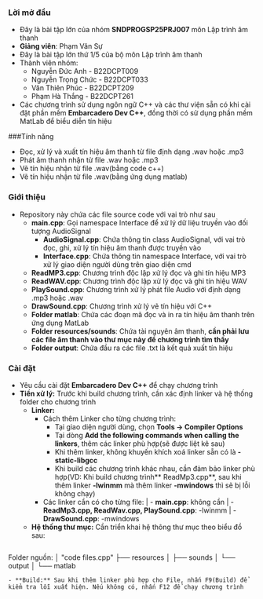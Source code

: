 ### Lời mở đầu

- Đây là bài tập lớn của nhóm **SNDPROGSP25PRJ007**  môn Lập trình âm thanh
- **Giảng viên**: Phạm Văn Sự 
- Đây là bài tập lớn thứ 1/5 của bộ môn Lập trình âm thanh
- Thành viên nhóm:
	- Nguyễn Đức Anh - B22DCPT009
	- Nguyễn Trọng Chức - B22DCPT033
	- Văn Thiên Phúc - B22DCPT209
	- Phạm Hà Thắng - B22DCPT261
- Các chương trình sử dụng ngôn ngữ C++ và các thư viện sẵn có khi cài đặt phần mềm **Embarcadero Dev C++**, đồng thời có sử dụng phần mềm MatLab để biểu diễn tín hiệu


###Tính năng

- Đọc, xử lý và xuất tín hiệu âm thanh từ file định dạng .wav hoặc .mp3
- Phát âm thanh nhận từ file .wav hoặc .mp3
- Vẽ tín hiệu nhận từ file .wav(bằng code c++)
- Vẽ tín hiệu nhận từ file .wav(bằng ứng dụng matlab)


### Giới thiệu

- Repository này chứa các file source code với vai trò như sau
	- **main.cpp**: Gọi namespace Interface để xử lý dữ liệu truyền vào đối tượng AudioSignal
		- **AudioSignal.cpp**: Chứa thông tin class AudioSignal, với vai trò đọc, ghi, xử lý tín hiệu âm thanh được truyền vào
		- **Interface.cpp**: Chứa thông tin namespace Interface, với vai trò xử lý giao diện người dùng trên giao diện cmd
	- **ReadMP3.cpp**: Chương trình độc lập xử lý đọc và ghi tín hiệu MP3
	- **ReadWAV.cpp**: Chương trình độc lập xử lý đọc và ghi tín hiệu WAV
	- **PlaySound.cpp**: Chương trình xử lý phát file Audio với định dạng .mp3 hoặc .wav
	- **DrawSound.cpp**: Chương trình xử lý vẽ tín hiệu với C++
	- **Folder matlab**: Chứa các đoạn mã đọc và in ra tín hiệu âm thanh trên ứng dụng MatLab
	- **Folder resources/sounds**: Chứa tài nguyên âm thanh, **cần phải lưu các file âm thanh vào thư mục này để chương trình tìm thấy**
	- **Folder output**: Chứa đầu ra các file .txt là kết quả xuất tín hiệu


### Cài đặt

- Yêu cầu cài đặt **Embarcadero Dev C++** để chạy chương trình
- **Tiền xử lý:** Trước khi build chương trình, cần xác định linker và hệ thống folder cho chương trình
	- **Linker:**
		- Cách thêm Linker cho từng chương trình:
			- Tại giao diện người dùng, chọn **Tools -> Compiler Options**
			- Tại dòng **Add the following commands when calling the linkers**, thêm các linker phù hợp(sẽ được liệt kê sau)
			- Khi thêm linker, không khuyến khích xoá linker sẵn có là **-static-libgcc**
			- Khi build các chương trình khác nhau, cần đảm bảo linker phù hợp(VD: Khi build chương trình** ReadMp3.cpp**, sau khi thêm linker **-lwinmm** mà thêm linker **-mwindows** thì sẽ bị lỗi không chạy)
		- Các linker cần có cho từng file:
|			- **main.cpp**: không cần
|			- **ReadMp3.cpp, ReadWav.cpp, PlaySound.cpp**: -lwinmm
|			- **DrawSound.cpp**: -mwindows
	- **Hệ thống thư mục:** Cần triển khai hệ thông thư mục theo biểu đồ sau:
		```
Folder nguồn: 
│ "code files.cpp"
├── resources
│   ├── sounds
│
└── output
│
└── matlab
```
- **Build:** Sau khi thêm linker phù hợp cho File, nhấn F9(Build) để kiểm tra lỗi xuất hiện. Nếu không có, nhấn F12 để chạy chương trình
